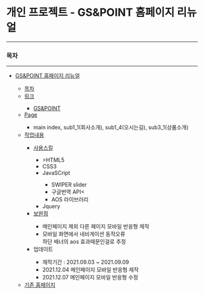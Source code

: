 <h1>개인 프로젝트 - GS&POINT 홈페이지 리뉴얼 </h1>
    <hr>
    <h3>목차</h3>
    <hr>
    <ul>
        <li><a href="">GS&POINT 홈페이지 리뉴얼</a></li>
        <ul>
            <li><a href="">목차</a></li>
            <li><a href="">링크</a></li>
            <ul>
                <li><a href="https://dmstj3156.github.io/GS-POIINT/">GS&POINT</a></li>     
          </ul>
            <li><a href="">Page</a></li>
            <ul>
              <li>main index, sub1_1(회사소개), sub1_4(오시는길), sub3_1(상품소개)</li> 
            </ul>
            <li><a href="">작업내용</a></li>
                <ul>
                    <li><a href="">사용스킬</a></li>
                        <ul>
                            <li>>HTML5</a></li>
                            <li>CSS3</a></li>
                            <li>JavaSCript</a></li>
                                <ul>
                                    <li>SWIPER slider</li>
                                    <li>구글번역 API<</li>
                                    <li>AOS 라이브러리</li>
                              </ul>
                            <li>Jquery</a></li>
                        </ul>
                    <li><a href="">보완점</a></li>
                        <ul>
                            <li>메인페이지 제외 다른 페이지 모바일 반응형 제작</li>
                            <li>모바일 화면에서 네비게이션 동작오류 <br>
                                            하단 배너의 aos 효과때문인걸로 추정 
                               </li>
                        </ul>
                    <li>업데이트</li>
                        <ul>
                            <li>제작기간 : 2021.09.03 ~ 2021.09.09</li>
                            <li>2021.12.04 메인페이지 모바일 반응형 제작</li>
                            <li>2021.12.07 메인페이지 모바일 반응형 수정</li>
                        </ul>
                </ul>
            <li><a href="https://www.gsnpoint.com/Main/Main_Front.aspx">기존 홈페이지</a></li>
        </ul>
    </ul>

